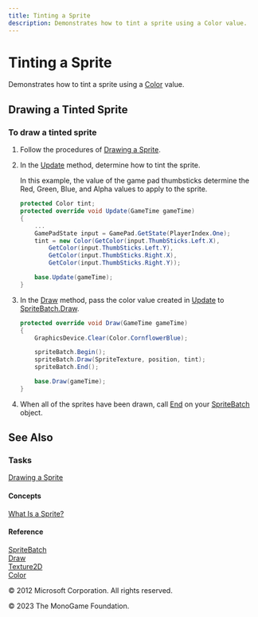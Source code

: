 ```yaml
---
title: Tinting a Sprite
description: Demonstrates how to tint a sprite using a Color value.
---
```


# Tinting a Sprite

Demonstrates how to tint a sprite using a [Color](xref:Microsoft.Xna.Framework.Color) value.

## Drawing a Tinted Sprite

### To draw a tinted sprite

1. Follow the procedures of [Drawing a Sprite](HowTo_Draw_A_Sprite.md).
2. In the [Update](xref:Microsoft.Xna.Framework.Game.Update) method, determine how to tint the sprite.

   In this example, the value of the game pad thumbsticks determine the Red, Green, Blue, and Alpha values to apply to the sprite.

    ```csharp
    protected Color tint;
    protected override void Update(GameTime gameTime)
    {
        ...
        GamePadState input = GamePad.GetState(PlayerIndex.One);
        tint = new Color(GetColor(input.ThumbSticks.Left.X),
            GetColor(input.ThumbSticks.Left.Y),
            GetColor(input.ThumbSticks.Right.X),
            GetColor(input.ThumbSticks.Right.Y));
    
        base.Update(gameTime);
    }
    ```

3. In the [Draw](xref:Microsoft.Xna.Framework.Game.Draw) method, pass the color value created in [Update](xref:Microsoft.Xna.Framework.Game.Update) to [SpriteBatch.Draw](xref:Microsoft.Xna.Framework.Graphics.SpriteBatch.Draw).

    ```csharp
    protected override void Draw(GameTime gameTime)
    {
        GraphicsDevice.Clear(Color.CornflowerBlue);
    
        spriteBatch.Begin();
        spriteBatch.Draw(SpriteTexture, position, tint);
        spriteBatch.End();
    
        base.Draw(gameTime);
    }
    ```

4. When all of the sprites have been drawn, call [End](xref:Microsoft.Xna.Framework.Graphics.SpriteBatch.End) on your [SpriteBatch](xref:Microsoft.Xna.Framework.Graphics.SpriteBatch) object.

## See Also

### Tasks

[Drawing a Sprite](HowTo_Draw_A_Sprite.md)  

#### Concepts

[What Is a Sprite?](Sprite_Overview.md)  

#### Reference

[SpriteBatch](xref:Microsoft.Xna.Framework.Graphics.SpriteBatch)  
[Draw](xref:Microsoft.Xna.Framework.Graphics.SpriteBatch.Draw)  
[Texture2D](xref:Microsoft.Xna.Framework.Graphics.Texture2D)  
[Color](xref:Microsoft.Xna.Framework.Color)  

© 2012 Microsoft Corporation. All rights reserved.  

© 2023 The MonoGame Foundation.
